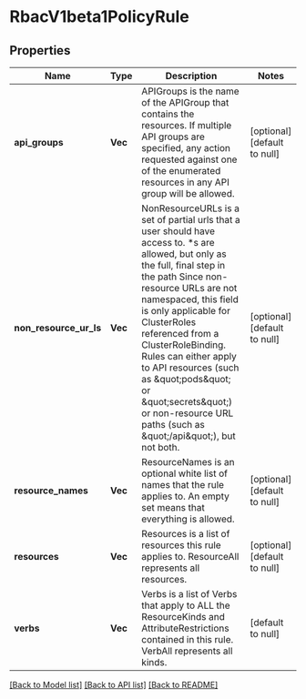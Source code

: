 # RbacV1beta1PolicyRule

## Properties
Name | Type | Description | Notes
------------ | ------------- | ------------- | -------------
**api_groups** | **Vec<String>** | APIGroups is the name of the APIGroup that contains the resources.  If multiple API groups are specified, any action requested against one of the enumerated resources in any API group will be allowed. | [optional] [default to null]
**non_resource_ur_ls** | **Vec<String>** | NonResourceURLs is a set of partial urls that a user should have access to.  *s are allowed, but only as the full, final step in the path Since non-resource URLs are not namespaced, this field is only applicable for ClusterRoles referenced from a ClusterRoleBinding. Rules can either apply to API resources (such as \&quot;pods\&quot; or \&quot;secrets\&quot;) or non-resource URL paths (such as \&quot;/api\&quot;),  but not both. | [optional] [default to null]
**resource_names** | **Vec<String>** | ResourceNames is an optional white list of names that the rule applies to.  An empty set means that everything is allowed. | [optional] [default to null]
**resources** | **Vec<String>** | Resources is a list of resources this rule applies to.  ResourceAll represents all resources. | [optional] [default to null]
**verbs** | **Vec<String>** | Verbs is a list of Verbs that apply to ALL the ResourceKinds and AttributeRestrictions contained in this rule.  VerbAll represents all kinds. | [default to null]

[[Back to Model list]](../README.md#documentation-for-models) [[Back to API list]](../README.md#documentation-for-api-endpoints) [[Back to README]](../README.md)


